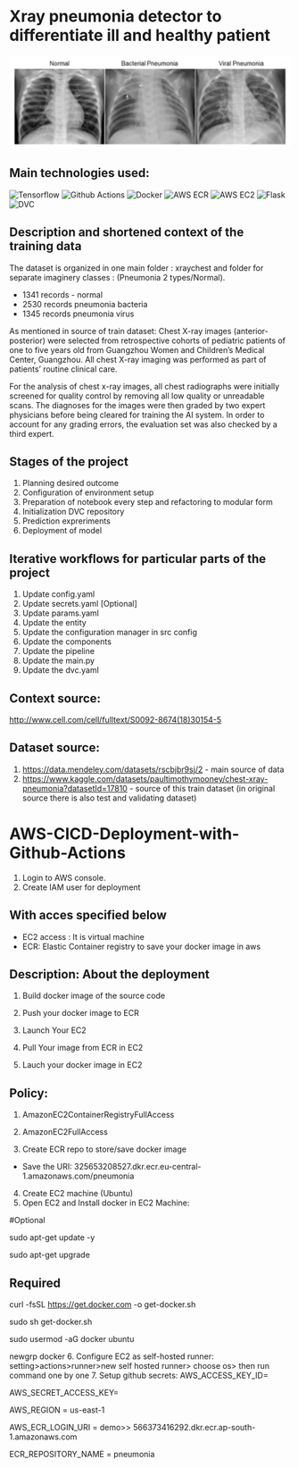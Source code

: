 # Xray pneumonia detector to differentiate ill and healthy patient

![Screenshot](xraychests.png)


## Main technologies used:

![Tensorflow](https://img.shields.io/badge/tensorflow-%23FF6F00.svg?style=for-the-badge&logo=tensorflow&logoColor=white)
![Github Actions](https://img.shields.io/badge/githubactions-%232671E5.svg?style=for-the-badge&logo=githubactions&logoColor=white)
![Docker](https://img.shields.io/badge/docker-%230db7ed.svg?style=for-the-badge&logo=docker&logoColor=white)
![AWS ECR](https://img.shields.io/badge/aws-ecr-%23FF9900.svg?style=for-the-badge&logo=amazon-aws&logoColor=white)
![AWS EC2](https://img.shields.io/badge/aws-ec2-%23FF9900.svg?style=for-the-badge&logo=amazon-aws&logoColor=white)
![Flask](https://img.shields.io/badge/flask-%23000.svg?style=for-the-badge&logo=flask&logoColor=white)
![DVC](https://img.shields.io/badge/DVC-%23FF6F00.svg?style=for-the-badge&logo=DVC&logoColor=white)


## Description and shortened context of the training data

The dataset is organized in one main folder : xraychest and folder for separate imaginery classes : (Pneumonia 2 types/Normal).

- 1341 records - normal
- 2530 records pneumonia bacteria
- 1345 records pneumonia virus

As mentioned in source of train dataset:
Chest X-ray images (anterior-posterior) were selected from retrospective cohorts of pediatric patients of one to five years old from Guangzhou Women and Children’s Medical Center, Guangzhou. All chest X-ray imaging was performed as part of patients’ routine clinical care.

For the analysis of chest x-ray images, all chest radiographs were initially screened for quality control by removing all low quality or unreadable scans. The diagnoses for the images were then graded by two expert physicians before being cleared for training the AI system. In order to account for any grading errors, the evaluation set was also checked by a third expert.


## Stages of the project

1. Planning desired outcome
2. Configuration of environment setup
3. Preparation of notebook every step and refactoring to modular form
4. Initialization DVC repository
5. Prediction expreriments
6. Deployment of model


## Iterative workflows for particular parts of the project

1. Update config.yaml
2. Update secrets.yaml [Optional]
3. Update params.yaml
4. Update the entity
5. Update the configuration manager in src config
6. Update the components
7. Update the pipeline
8. Update the main.py
9. Update the dvc.yaml




## Context source:
http://www.cell.com/cell/fulltext/S0092-8674(18)30154-5

## Dataset source:
1. https://data.mendeley.com/datasets/rscbjbr9sj/2 - main source of data
2. https://www.kaggle.com/datasets/paultimothymooney/chest-xray-pneumonia?datasetId=17810 -  source of this train dataset (in original source there is also test and validating dataset)



# AWS-CICD-Deployment-with-Github-Actions
1. Login to AWS console.
2. Create IAM user for deployment

## With acces specified below

 - EC2 access : It is virtual machine
 - ECR: Elastic Container registry to save your docker image in aws


## Description: About the deployment

1. Build docker image of the source code

2. Push your docker image to ECR

3. Launch Your EC2

4. Pull Your image from ECR in EC2

5. Lauch your docker image in EC2

## Policy:

1. AmazonEC2ContainerRegistryFullAccess

2. AmazonEC2FullAccess
3. Create ECR repo to store/save docker image
 - Save the URI: 325653208527.dkr.ecr.eu-central-1.amazonaws.com/pneumonia
4. Create EC2 machine (Ubuntu)
5. Open EC2 and Install docker in EC2 Machine:

#Optional

sudo apt-get update -y

sudo apt-get upgrade

## Required

curl -fsSL https://get.docker.com -o get-docker.sh

sudo sh get-docker.sh

sudo usermod -aG docker ubuntu

newgrp docker
6. Configure EC2 as self-hosted runner:
setting>actions>runner>new self hosted runner> choose os> then run command one by one
7. Setup github secrets:
AWS_ACCESS_KEY_ID=

AWS_SECRET_ACCESS_KEY=

AWS_REGION = us-east-1

AWS_ECR_LOGIN_URI = demo>>  566373416292.dkr.ecr.ap-south-1.amazonaws.com

ECR_REPOSITORY_NAME = pneumonia